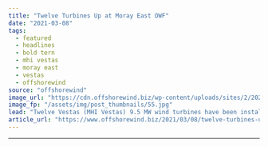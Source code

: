 ```yaml
---
title: "Twelve Turbines Up at Moray East OWF"
date: "2021-03-08"
tags: 
  - featured
  - headlines
  - bold tern
  - mhi vestas
  - moray east
  - vestas
  - offshorewind
source: "offshorewind"
image_url: "https://cdn.offshorewind.biz/wp-content/uploads/sites/2/2021/03/08160009/Moray-East_first-wind-turbine-installed.jpg"
image_fp: "/assets/img/post_thumbnails/55.jpg"
lead: "Twelve Vestas (MHI Vestas) 9.5 MW wind turbines have been installed so far at"
article_url: "https://www.offshorewind.biz/2021/03/08/twelve-turbines-up-at-moray-east-owf/"
---
```


---

